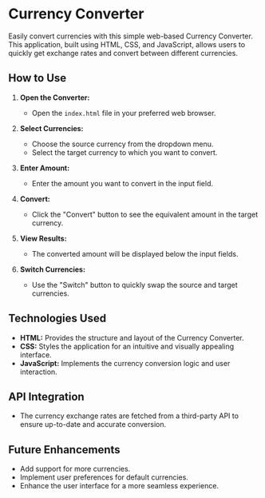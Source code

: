 # Currency Converter

Easily convert currencies with this simple web-based Currency Converter. This application, built using HTML, CSS, and JavaScript, allows users to quickly get exchange rates and convert between different currencies.

## How to Use

1. **Open the Converter:**
   - Open the `index.html` file in your preferred web browser.

2. **Select Currencies:**
   - Choose the source currency from the dropdown menu.
   - Select the target currency to which you want to convert.

3. **Enter Amount:**
   - Enter the amount you want to convert in the input field.

4. **Convert:**
   - Click the "Convert" button to see the equivalent amount in the target currency.

5. **View Results:**
   - The converted amount will be displayed below the input fields.

6. **Switch Currencies:**
   - Use the "Switch" button to quickly swap the source and target currencies.

## Technologies Used

- **HTML:** Provides the structure and layout of the Currency Converter.
- **CSS:** Styles the application for an intuitive and visually appealing interface.
- **JavaScript:** Implements the currency conversion logic and user interaction.

## API Integration

- The currency exchange rates are fetched from a third-party API to ensure up-to-date and accurate conversion.

## Future Enhancements

- Add support for more currencies.
- Implement user preferences for default currencies.
- Enhance the user interface for a more seamless experience.


